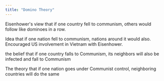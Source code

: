 ```yaml
---
title: "Domino Theory"
---
```

Eisenhower's view that if one country fell to communism, others would follow like dominoes in a row.

Idea that if one nation fell to communism, nations around it would also. Encouraged US involvement in Vietnam with Eisenhower.

the belief that if one country falls to Communism, its neighbors will also be infected and fall to Communism

The theory that if one nation goes under Communist control, neighboring countries will do the same

